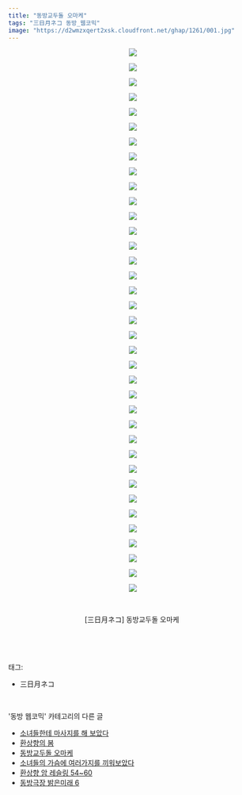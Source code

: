 ```yaml
---
title: "동방교두돌 오마케"
tags: "三日月ネコ 동방_웹코믹"
image: "https://d2wmzxqert2xsk.cloudfront.net/ghap/1261/001.jpg"
---
```

<div class="article">
<p style="text-align: center; clear: none; float: none;"><img src="{{ site.imgserver11 }}/ghap/1261/001.jpg"/></p>
<p style="text-align: center; clear: none; float: none;"><img src="{{ site.imgserver11 }}/ghap/1261/002.jpg"/></p>
<p style="text-align: center; clear: none; float: none;"><img src="{{ site.imgserver11 }}/ghap/1261/003.jpg"/></p>
<p style="text-align: center; clear: none; float: none;"><img src="{{ site.imgserver11 }}/ghap/1261/004.jpg"/></p>
<p style="text-align: center; clear: none; float: none;"><img src="{{ site.imgserver11 }}/ghap/1261/005.jpg"/></p>
<p style="text-align: center; clear: none; float: none;"><img src="{{ site.imgserver11 }}/ghap/1261/006.jpg"/></p>
<p style="text-align: center; clear: none; float: none;"><img src="{{ site.imgserver11 }}/ghap/1261/007.jpg"/></p>
<p style="text-align: center; clear: none; float: none;"><img src="{{ site.imgserver11 }}/ghap/1261/008.jpg"/></p>
<p style="text-align: center; clear: none; float: none;"><img src="{{ site.imgserver11 }}/ghap/1261/009.jpg"/></p>
<p style="text-align: center; clear: none; float: none;"><img src="{{ site.imgserver11 }}/ghap/1261/010.jpg"/></p>
<p style="text-align: center; clear: none; float: none;"><img src="{{ site.imgserver11 }}/ghap/1261/011.jpg"/></p>
<p style="text-align: center; clear: none; float: none;"><img src="{{ site.imgserver11 }}/ghap/1261/012.jpg"/></p>
<p style="text-align: center; clear: none; float: none;"><img src="{{ site.imgserver11 }}/ghap/1261/013.jpg"/></p>
<p style="text-align: center; clear: none; float: none;"><img src="{{ site.imgserver11 }}/ghap/1261/014.jpg"/></p>
<p style="text-align: center; clear: none; float: none;"><img src="{{ site.imgserver11 }}/ghap/1261/015.jpg"/></p>
<p style="text-align: center; clear: none; float: none;"><img src="{{ site.imgserver11 }}/ghap/1261/016.jpg"/></p>
<p style="text-align: center; clear: none; float: none;"><img src="{{ site.imgserver11 }}/ghap/1261/017.jpg"/></p>
<p style="text-align: center; clear: none; float: none;"><img src="{{ site.imgserver11 }}/ghap/1261/018.jpg"/></p>
<p style="text-align: center; clear: none; float: none;"><img src="{{ site.imgserver11 }}/ghap/1261/019.jpg"/></p>
<p style="text-align: center; clear: none; float: none;"><img src="{{ site.imgserver11 }}/ghap/1261/020.jpg"/></p>
<p style="text-align: center; clear: none; float: none;"><img src="{{ site.imgserver11 }}/ghap/1261/021.jpg"/></p>
<p style="text-align: center; clear: none; float: none;"><img src="{{ site.imgserver11 }}/ghap/1261/022.jpg"/></p>
<p style="text-align: center; clear: none; float: none;"><img src="{{ site.imgserver11 }}/ghap/1261/023.jpg"/></p>
<p style="text-align: center; clear: none; float: none;"><img src="{{ site.imgserver11 }}/ghap/1261/024.jpg"/></p>
<p style="text-align: center; clear: none; float: none;"><img src="{{ site.imgserver11 }}/ghap/1261/025.jpg"/></p>
<p style="text-align: center; clear: none; float: none;"><img src="{{ site.imgserver11 }}/ghap/1261/026.jpg"/></p>
<p style="text-align: center; clear: none; float: none;"><img src="{{ site.imgserver11 }}/ghap/1261/027.jpg"/></p>
<p style="text-align: center; clear: none; float: none;"><img src="{{ site.imgserver11 }}/ghap/1261/028.jpg"/></p>
<p style="text-align: center; clear: none; float: none;"><img src="{{ site.imgserver11 }}/ghap/1261/029.jpg"/></p>
<p style="text-align: center; clear: none; float: none;"><img src="{{ site.imgserver11 }}/ghap/1261/030.jpg"/></p>
<p style="text-align: center; clear: none; float: none;"><img src="{{ site.imgserver11 }}/ghap/1261/031.jpg"/></p>
<p style="text-align: center; clear: none; float: none;"><img src="{{ site.imgserver11 }}/ghap/1261/032.jpg"/></p>
<p style="text-align: center; clear: none; float: none;"><img src="{{ site.imgserver11 }}/ghap/1261/033.jpg"/></p>
<p style="text-align: center; clear: none; float: none;"><img src="{{ site.imgserver11 }}/ghap/1261/034.jpg"/></p>
<p style="text-align: center; clear: none; float: none;"><img src="{{ site.imgserver11 }}/ghap/1261/035.jpg"/></p>
<p style="text-align: center; clear: none; float: none;"><img src="{{ site.imgserver11 }}/ghap/1261/036.jpg"/></p>
<p style="text-align: center; clear: none; float: none;"><img src="{{ site.imgserver11 }}/ghap/1261/037.jpg"/></p>
<p style="text-align: center; clear: none; float: none;"><br/></p>
<p style="text-align: center; clear: none; float: none;">[三日月ネコ] 동방교두돌 오마케 </p>
<p><br/></p>
</div><br/>
<div class="tagTrail">
<p>태그: </p>
<ul>
<li>三日月ネコ</li>
</ul>
</div><br/>
<div class="another">
<p>'동방 웹코믹' 카테고리의 다른 글</p>
<ul>
<li><a href="/ghap_1295">소녀들한테 마사지를 해 보았다</a></li>
<li><a href="/ghap_1291">환상향의 봄</a></li>
<li><a href="/ghap_1261">동방교두돌 오마케</a></li>
<li><a href="/ghap_1258">소녀들의 가슴에 여러가지를 끼워보았다</a></li>
<li><a href="/ghap_1249">환상향 암 레슬링 54~60</a></li>
<li><a href="/ghap_1246">동방극장 밝은미래 6</a></li>
</ul>
</div><br/>
<div class="cb_module cb_fluid">
<div class="cb_wrt cb_profile">
</div><!-- commentList close -->
</div><br/>
